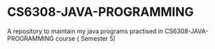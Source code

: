 # CS6308-JAVA-PROGRAMMING
A repository to maintain my java programs practised in CS6308-JAVA-PROGRAMMING course ( Semester 5)
